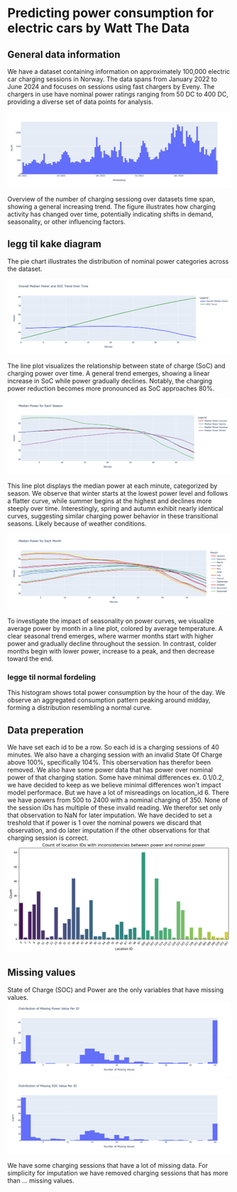 # Predicting power consumption for electric cars by Watt The Data

## General data information
We have a dataset containing information on approximately 100,000 electric car charging sessions in Norway. The data spans from January 2022 to June 2024 and focuses on sessions using fast chargers by Eveny. The chargers in use have nominal power ratings ranging from 50 DC to 400 DC, providing a diverse set of data points for analysis.

![Time](visualizations/time.png)

Overview of the number of charging sessiong over datasets time span, showing a general increasing trend. The figure illustrates how charging activity has changed over time, potentially indicating shifts in demand, seasonality, or other influencing factors.

## legg til kake diagram

The pie chart illustrates the distribution of nominal power categories across the dataset.

![SOC vs Power](visualizations/SOC%20vs%20Power%20trend.png)

The line plot visualizes the relationship between state of charge (SoC) and charging power over time. 
A general trend emerges, showing a linear increase in SoC while power gradually declines. Notably, the charging power reduction becomes more pronounced as SoC approaches 80%.

![Power each season](visualizations/median%20power%20each%20season.png)

This line plot displays the median power at each minute, categorized by season.  We observe that winter starts at the lowest power level and follows a flatter curve, while summer begins at the highest and declines more steeply over time. Interestingly, spring and autumn exhibit nearly identical curves, suggesting similar charging power behavior in these transitional seasons. Likely because of weather conditions.

![Power each month](visualizations/median%20power%20each%20month.png)

To investigate the impact of seasonality on power curves, we visualize average power by month in a line plot, colored by average temperature. A clear seasonal trend emerges, where warmer months start with higher power and gradually decline throughout the session. In contrast, colder months begin with lower power, increase to a peak, and then decrease toward the end.

### legge til normal fordeling

This histogram shows total power consumption by the hour of the day. We observe an aggregated consumption pattern peaking around midday, forming a distribution resembling a normal curve.


## Data preperation
We have set each id to be a row. So each id is a charging sessions of 40 minutes. We also have a charging session with an invalid State Of Charge above 100%, specifically 104%. This oberservation has therefor been removed. We also have some power data that has power over nominal power of that charging station. Some have minimal differences ex. 0.1/0.2, we have decided to keep as we believe minimal differences won't impact model performace. But we have a lot of misreadings on location_id 6. There we have powers from 500 to 2400 with a nominal charging of 350. None of the session iDs has multiple of these invalid reading. We therefor set only that observation to NaN for later imputation. We have decided to set a treshold that if power is 1 over the nominal powers we discard that observation, and do later imputation if the other observations for that charging session is correct.
![Inconsitencies nominal power](visualizations/inconsitencies%20location%20IDs.png)


## Missing values
State of Charge (SOC) and Power are the only variables that have missing values.
![Missing Power Values](visualizations/Missing%20Power%20Values.png)
![Missing SOC Values](visualizations/Missing%20Soc%20Values.png)

We have some charging sessions that have a lot of missing data. For simplicity for imputation we have removed charging sessions that has more than ... missing values. 


